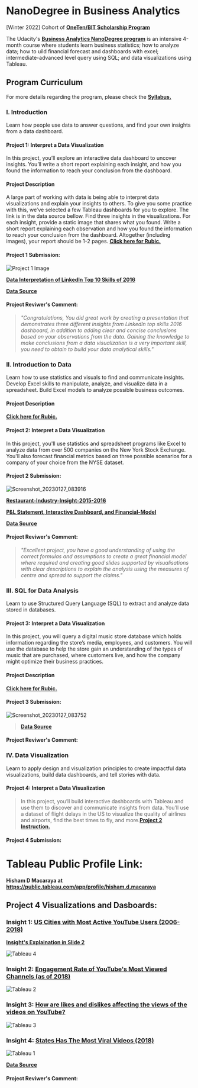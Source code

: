 # NanoDegree in Business Analytics

[Winter 2022] Cohort of **[OneTen/BIT Scholarship Program](https://www.udacity.com/scholarships/oneten-bit-scholarship)**

The Udacity's **[Business Analytics NanoDegree program](https://www.udacity.com/course/business-analytics-nanodegree--nd098)** is an intensive 4-month course where students learn business statistics; how to analyze data; how to uild financial forecast and dashboards with excel; intermediate-advanced level query using SQL; and data visualizations using Tableau.




## Program Curriculum
For more details regarding the program, please check the **[Syllabus.](Business-Analytics-Nanodegree-Program-Syllabus-2.0.pdf)**




### I. Introduction
Learn how people use data to answer questions, and find your own insights from a data dashboard.


#### Project 1: Interpret a Data Visualization
In this project, you’ll explore an interactive data dashboard to uncover insights. You’ll write a short report explaining each insight, and how you found the information to reach your conclusion from the dashboard.


#### Project Description
A large part of working with data is being able to interpret data visualizations and explain your insights to others. To give you some practice with this, we’ve selected a few Tableau dashboards for you to explore. The link is in the data source bellow. Find three insights in the visualizations. For each insight, provide a static image that shares what you found. Write a short report explaining each observation and how you found the information to reach your conclusion from the dashboard. Altogether (including images), your report should be 1-2 pages. **[Click here for Rubic.](https://review.udacity.com/#!/rubrics/1063/view)**


#### Project 1 Submission:

![Project 1 Image](https://user-images.githubusercontent.com/118230471/213973443-f64bb0cc-6274-442d-a930-3951d091a895.png)

**[Data Interpretation of LinkedIn Top 10 Skills of 2016](https://github.com/Hishamdmacaraya/NanoDegree-Business-Analytics/blob/main/Project-1-Data-Visualization-Interpretation/Data%20Interpretation%20of%20LinkedIn%20Top%2010%20Skills%20of%202016.pdf)**

**[Data Source](https://github.com/Hishamdmacaraya/NanoDegree-Business-Analytics/blob/main/Project-1-Data-Visualization-Interpretation/Data-Visualization-Source)**


#### Project Reviwer's Comment:
>*"Congratulations, You did great work by creating a presentation that demonstrates three different insights from LinkedIn top skills 2016 dashboard, in addition to adding clear and concise conclusions based on your observations from the data. Gaining the knowledge to make conclusions from a data visualization is a very important skill, you need to obtain to build your data analytical skills."*




### II. Introduction to Data
Learn how to use statistics and visuals to find and communicate insights. Develop Excel skills to manipulate, analyze, and visualize data in a spreadsheet. Build Excel models to analyze possible business outcomes.


#### Project Description
**[Click here for Rubic.](https://review.udacity.com/#!/rubrics/3342/view)**

#### Project 2: Interpret a Data Visualization
In this project, you'll use statistics and spreadsheet programs like Excel to analyze data from over 500 companies on the New York Stock Exchange. You'll also forecast financial metrics based on three possible scenarios for a company of your choice from the NYSE dataset. 

#### Project 2 Submission:

![Screenshot_20230127_083916](https://user-images.githubusercontent.com/118230471/215237929-4f09aff6-2818-49c7-a7ed-f70341e2d32f.png)


**[Restaurant-Industry-Insight-2015-2016](Project-2-Analyze-NYSE-Data/Project-2-Restaurant-Industry-Insight-2015-2016.pdf)**

**[P&L Statement, Interactive Dashboard, and Financial-Model](Project-2-Analyze-NYSE-Data/Project-2.1-P&L-Dashboard-Financial-Model.xlsx)**

**[Data Source](https://www.kaggle.com/datasets/dgawlik/nyse)**


#### Project Reviwer's Comment:
>*"Excellent project, you have a good understanding of using the correct formulas and assumptions to create a great financial model where required and creating good slides supported by visualisations with clear descriptions to explain the analysis using the measures of centre and spread to support the claims."*



### III. SQL for Data Analysis
Learn to use Structured Query Language (SQL) to extract and analyze data stored in databases.


#### Project 3: Interpret a Data Visualization
In this project, you will query a digital music store database which holds information regarding the store’s media, employees, and customers. You will use the database to help the store gain an understanding of the types of music that are purchased, where customers live, and how the company might optimize their business practices.


#### Project Description
**[Click here for Rubic.]()**


#### Project 3 Submission:

![Screenshot_20230127_083752](https://user-images.githubusercontent.com/118230471/215237985-7fe8b1e1-d96d-4cd9-a302-9a12ad2ffe4d.png)

>**[]()**

>**[Data Source]()**


#### Project Reviwer's Comment:




### IV. Data Visualization
Learn to apply design and visualization principles to create impactful data visualizations, build data dashboards, and tell stories with data.

#### Project 4: Interpret a Data Visualization
>In this project, you’ll build interactive dashboards with Tableau and use them to discover and communicate insights from data. You’ll use a dataset of flight delays in the US to visualize the quality of airlines and airports, find the best times to fly, and more.**[Project 2 Instruction.]()**

#### Project 4 Submission:

# Tableau Public Profile Link:
**Hisham D Macaraya at https://public.tableau.com/app/profile/hisham.d.macaraya**

## Project 4 Visualizations and Dasboards:

### Insight 1: [US Cities with Most Active YouTube Users (2006-2018)](https://public.tableau.com/shared/D3T8RCYST?:display_count=n&:origin=viz_share_link)
**[Insight's Explaination in Slide 2](Project-4-Tableau-Dashboards-and-Visualizations/Project-4-Tableau-Visualization-and-Insights.pdf)**

![Tableau 4](https://user-images.githubusercontent.com/118230471/214647865-2b461473-6550-47e6-be44-b54bca9e1caf.png)


### Insight 2: [Engagement Rate of YouTube's Most Viewed Channels (as of 2018)](https://public.tableau.com/app/profile/hisham.d.macaraya/viz/EngagementRateofYouTubesMostViewedChannelsasof2018/Sheet5)

![Tableau 2](https://user-images.githubusercontent.com/118230471/214648427-ea4e3f73-bd0c-4e53-9d9f-83bb0b08fce9.png)


### Insight 3: [How are likes and dislikes affecting the views of the videos on YouTube?](https://public.tableau.com/app/profile/hisham.d.macaraya/viz/LikesandDislikesvsViewsonYouTubedatafrom2018/LikesDislikesvsViews)

![Tableau 3](https://user-images.githubusercontent.com/118230471/214649175-53cf6fee-5b99-40af-8951-f7159459b7f5.png)


### Insight 4: [States Has The Most Viral Videos (2018)](https://public.tableau.com/app/profile/hisham.d.macaraya/viz/StatesHasTheMostViralVideos2018/Dashboard1)

![Tableau 1](https://user-images.githubusercontent.com/118230471/214650335-f66d4e8e-bfc5-4731-945c-3d2f724d0959.png)



**[Data Source](https://www.kaggle.com/datasnaek/youtube-new/data)**



#### Project Reviwer's Comment:
